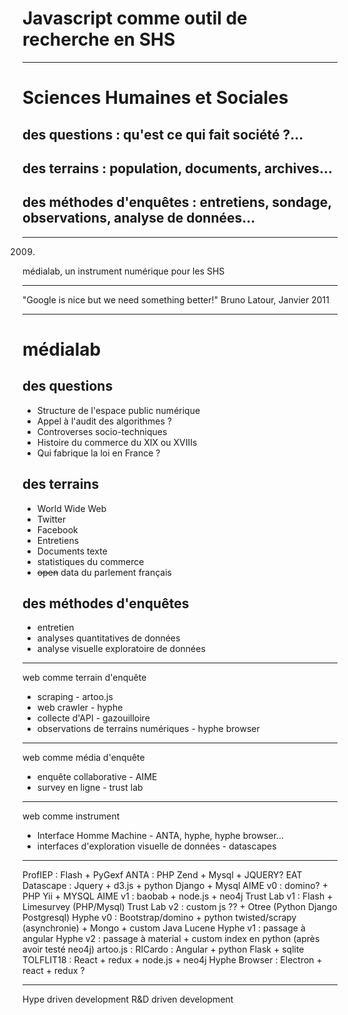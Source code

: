 


# Javascript comme outil de recherche en SHS

---

# Sciences Humaines et Sociales
## des questions : qu'est ce qui fait société ?...
## des terrains : population, documents, archives...
## des méthodes d'enquêtes : entretiens, sondage, observations, analyse de données...
---

2009.
médialab, un instrument numérique pour les SHS

---

"Google is nice but we need something better!"
Bruno Latour, Janvier 2011

---
# médialab
## des questions
- Structure de l'espace public numérique
- Appel à l'audit des algorithmes ?
- Controverses socio-techniques
- Histoire du commerce du XIX ou XVIIIs
- Qui fabrique la loi en France ? 

## des terrains
- World Wide Web
- Twitter
- Facebook
- Entretiens
- Documents texte
- statistiques du commerce
- ~~open~~ data du parlement français

## des méthodes d'enquêtes
- entretien
- analyses quantitatives de données
- analyse visuelle exploratoire de données

---

web comme terrain d'enquête
- scraping - artoo.js
- web crawler - hyphe
- collecte d'API - gazouilloire
- observations de terrains numériques - hyphe browser

---

web comme média d'enquête
- enquête collaborative - AIME
- survey en ligne - trust lab

---

web comme instrument
- Interface Homme Machine - ANTA, hyphe, hyphe browser...
- interfaces d'exploration visuelle de données - datascapes

---

ProfIEP : Flash + PyGexf
ANTA : PHP Zend + Mysql + JQUERY?
EAT Datascape : Jquery + d3.js + python Django + Mysql
AIME v0 : domino? + PHP Yii + MYSQL 
AIME v1 : baobab + node.js + neo4j
Trust Lab v1 : Flash + Limesurvey (PHP/Mysql)
Trust Lab v2 : custom js ?? + Otree (Python Django Postgresql)
Hyphe v0 :  Bootstrap/domino + python twisted/scrapy (asynchronie) + Mongo + custom Java Lucene 
Hyphe v1 : passage à angular
Hyphe v2 : passage à material + custom index en python (après avoir testé neo4j)
artoo.js :
RICardo : Angular + python Flask + sqlite
TOLFLIT18 : React + redux + node.js + neo4j
Hyphe Browser : Electron + react + redux ?

---

Hype driven development
R&D driven development
